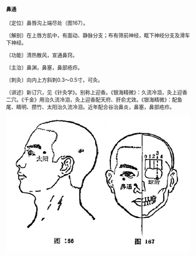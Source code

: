 #### 鼻通

〔定位〕鼻唇沟上端尽处（图167）。

〔解剖〕在上唇方肌中，有面动、静脉分支；布有筛前神经，眶下神经分支及滑车下神经。

〔功能〕清热散风，宣通鼻窍。

〔主治〕鼻渊，鼻塞，鼻部疮疖。

〔刺灸〕向内上方斜刺0.3～0.5寸，可灸。

〔讲述〕新订穴，见《针灸学》。别称上迎香。《银海精微》：久流冷泪，灸上迎香二穴。《千金》用治久流冷泪，灸上迎香配天府、肝俞尤效。《银海精微》：配鱼尾、睛明、攒竹、太阳治久流冷泪。近年配合谷治鼻炎，鼻塞，鼻部疮疖。

![](./img/图166、167.jpg)
